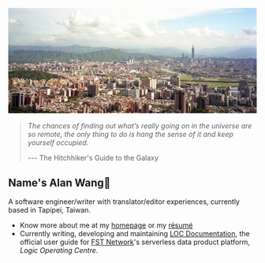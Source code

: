 
![profile](profile.jpg)

> *The chances of finding out what’s really going on in the universe are so remote, the only thing to do is hang the sense of it and keep yourself occupied.*
> 
> --- The Hitchhiker's Guide to the Galaxy

## Name's Alan Wang👋

A software engineer/writer with translator/editor experiences, currently based in Tapipei, Taiwan.

* Know more about me at my [homepage](https://alankrantas.github.io/) or my [résumé](https://github.com/alankrantas/alankrantas/blob/1b5dff0554f18f830e4be17f1617e7bda4ff807f/Alan%20Wang%20-%20Technical%20Writer%20-%20Jan%202024.pdf)
* Currently writing, developing and maintaining [LOC Documentation](https://documentation.loc.fst.network/), the official user guide for [FST Network](https://www.fst.network/)'s serverless data product platform, _Logic Operating Centre_.
